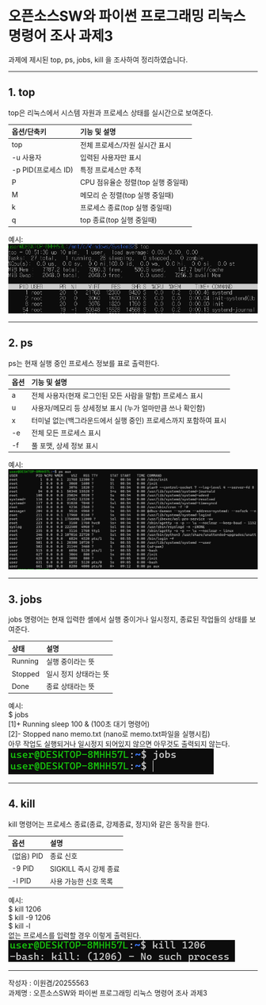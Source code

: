 # 오픈소스SW와 파이썬 프로그래밍 리눅스 명령어 조사 과제3
과제에 제시된 top, ps, jobs, kill 을 조사하여 정리하였습니다.

---

## 1. top  

top은 리눅스에서 시스템 자원과 프로세스 상태를 실시간으로 보여준다.  

| 옵션/단축키   | 기능 및 설명                 |
|:-------------|:----------------------------|
| top          | 전체 프로세스/자원 실시간 표시 |
| -u 사용자  | 입력된 사용자만 표시            |
| -p PID(프로세스 ID)     | 특정 프로세스만 추적          |
| P            | CPU 점유율순 정렬(top 실행 중일때)    |
| M            | 메모리 순 정렬(top 실행 중일때)       |
| k            | 프로세스 종료(top 실행 중일때)        |
| q            | top 종료(top 실행 중일때)             |  

예시:  
![top 실행화면](screenshot_top.png)

---

## 2. ps  

ps는 현재 실행 중인 프로세스 정보를 표로 출력한다.  

| 옵션 | 기능 및 설명                |
|:-----|:---------------------------|
| a    | 전체 사용자(현재 로그인된 모든 사람을 말함) 프로세스 표시    |
| u    | 사용자/메모리 등 상세정보 표시 (누가 얼마만큼 쓰나 확인함)    |
| x    | 터미널 없는(백그라운드에서 실행 중인) 프로세스까지 포함하여 표시    |
| -e   | 전체 모든 프로세스 표시              |
| -f   | 풀 포맷, 상세 정보 표시                 |

예시:  
![ps 실행화면](screenshot_ps.png)

---

## 3. jobs  

jobs 명령어는 현재 입력한 셸에서 실행 중이거나 일시정지, 종료된 작업들의 상태를 보여준다.  

| 상태      | 설명        |
|:----------|:-----------|
| Running   | 실행 중이라는 뜻    |
| Stopped   | 일시 정지 상태라는 뜻   |
| Done      | 종료 상태라는 뜻    |

예시:  
$ jobs  
[1]+  Running                 sleep 100 & (100초 대기 명령어)  
[2]-  Stopped                 nano memo.txt (nano로 memo.txt파일을 실행시킴)  
아무 작업도 실행되거나 일시정지 되어있지 않으면 아무것도 출력되지 않는다.  
![jobs 실행화면](screenshot_jobs.png)

---

## 4. kill  

kill 명령어는 프로세스 종료(종료, 강제종료, 정지)와 같은 동작을 한다.  

| 옵션  | 설명                        |
|:------|:---------------------------|
| (없음) PID | 종료 신호                    |
| -9 PID   | SIGKILL 즉시 강제 종료      |
| -l PID   | 사용 가능한 신호 목록        |

예시:  
$ kill 1206  
$ kill -9 1206  
$ kill -l  
없는 프로세스를 입력할 경우 이렇게 출력된다.  
![kill 실행화면](screenshot_kill.png)  

---

작성자 : 이원겸/20255563  
과제명 : 오픈소스SW와 파이썬 프로그래밍 리눅스 명령어 조사 과제3

